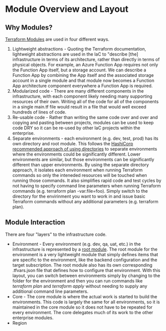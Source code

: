# Module Overview and Layout

## Why Modules?

[Terraform Modules](https://www.terraform.io/docs/language/modules/develop/index.html) are used in four different ways.

1. Lightweight abstractions - Quoting the Terraform documentation, lightweight abstractions are used in the IaC to "describe [the] infrastructure in terms of its architecture, rather than directly in terms of physical objects. For example, an Azure Function App requires not only the Function App itself, but a storage account. We can describe a Function App by combining the App itself and the associated storage account in a single module and that module now becomes a Function App architecture component everywhere a Function App is required.
2. Modularized code - There are many different components in the infrastructure, with each component likely needing many supporting resources of their own. Writing all of the code for all of the components in a single main.tf file would result in a file that would well exceed hundreds of lines of code.
3. Re-usable code - Rather than writing the same code over and over and copying and pasting between projects, modules can be used to keep code DRY so it can be re-used by other IaC projects within the enterprise.
4. Separate environments - each environment (e.g. dev, test, prod) has its own directory and root module. This follows the [HashiCorp recommended approach of using directories](https://learn.hashicorp.com/tutorials/terraform/organize-configuration#separate-states) to separate environments where the environments could be significantly different. Lower environments are similar, but those environments can be significantly different than upper environments. By using the separate directory approach, it isolates each environment when running Terraform commands so only the inteneded resources will be touched when running those commands. It also simplifies rapid code and test cycles by not having to specify command line parameters when running Terraform commands (e.g. terraform plan -var.file=foo). Simply switch to the directory for the envirinment you want to work in and issue basic Terraform commands without any additional parameters (e.g. terraform plan).

## Module Interaction
There are four "layers" to the infrastructure code.

- Environment - Every environment (e.g. dev, qa, uat, etc.) in the infrastructure is represented by a [root module](https://www.terraform.io/docs/language/modules/index.html#the-root-module). The root module for the environment is a very lightweight module that simply defines items that are specific to the environment, like the backend configuration and the target subscription. The root module also has its own corresponding .tfvars.json file that defines how to configure that environment. With this layout, you can switch between environments simply by changing to the folder for the environment and then you can run commands like _terraform plan_ and _terraform apply_ without needing to supply any additional command line parameters.
- Core - The core module is where the actual work is started to build the environments. This code is largely the same for all environments, so it is maintained in the core module so it does not have to be repeated for every environment. The core delegates much of its work to the other enterprise modules.
- Region